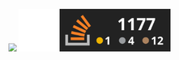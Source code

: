 ![](https://hit.yhype.me/github/profile?user_id=37941426)
<a href="https://stackoverflow.com/users/18457414/mocherfaoui">
  <img src="https://raw.githubusercontent.com/mocherfaoui/stackoverflow-badge/master/stackoverflow-badge.svg" width="300" alt="mocherfaoui's SO profile"/>
</a>
